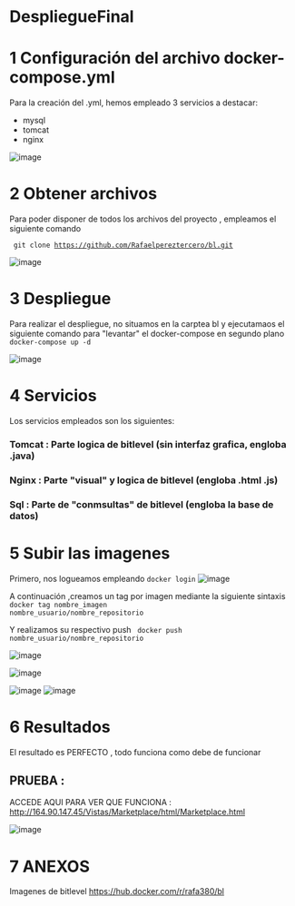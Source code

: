 # DespliegueFinal

# 1 Configuración del archivo docker-compose.yml

Para la creación del .yml, hemos empleado 3 servicios a destacar:
 - mysql
 - tomcat
 - nginx
 
![image](https://user-images.githubusercontent.com/91564342/173458941-2480affd-d234-44a6-96d4-6be7eb03ee5b.png)

# 2 Obtener archivos

Para poder disponer de todos los archivos del proyecto , empleamos el siguiente comando

<code> git clone https://github.com/Rafaelpereztercero/bl.git </code>
  
  ![image](https://user-images.githubusercontent.com/91564342/173459193-02ee1fa0-cf65-4426-b044-a67e7832919b.png)

  # 3 Despliegue
  
  Para realizar el despliegue, no situamos en la carptea bl y ejecutamaos el siguiente comando para "levantar" el docker-compose  en segundo plano
  <code> docker-compose up -d </code>

![image](https://user-images.githubusercontent.com/91564342/173459499-4d35452a-d06a-4220-9a1e-9cb579d13579.png)

# 4 Servicios

Los servicios empleados son los siguientes:

### Tomcat : Parte logica de bitlevel (sin interfaz grafica, engloba .java)

### Nginx : Parte "visual"  y logica de bitlevel (engloba .html .js)

### Sql : Parte de "conmsultas"  de bitlevel (engloba la base de datos)

# 5 Subir las imagenes

Primero, nos logueamos empleando <code>docker login</code>
![image](https://user-images.githubusercontent.com/91564342/173460100-2b4ff4ea-8452-4e64-9c9b-91759ec88441.png)

A continuación ,creamos un tag por imagen mediante la siguiente sintaxis 
<code>docker tag nombre_imagen nombre_usuario/nombre_repositorio</code>

Y realizamos su respectivo push
<code> docker push nombre_usuario/nombre_repositorio </code>

![image](https://user-images.githubusercontent.com/91564342/173460404-4974e927-35d3-4934-85a9-743d28abbdca.png)

![image](https://user-images.githubusercontent.com/91564342/173460358-00a942bf-b8e5-4d74-949e-6cabd499992c.png)

![image](https://user-images.githubusercontent.com/91564342/173460005-29b038f6-c6eb-4042-9ecf-8f8b1c1de951.png)
![image](https://user-images.githubusercontent.com/91564342/173460281-e420642c-bde4-48d0-88a2-3106210e11d3.png)

# 6 Resultados
El resultado es PERFECTO , todo funciona como debe de funcionar

## PRUEBA : 
ACCEDE AQUI PARA VER QUE FUNCIONA : http://164.90.147.45/Vistas/Marketplace/html/Marketplace.html


![image](https://user-images.githubusercontent.com/91564342/173460876-d589554f-5005-46a5-8b0c-e394b2f9ca52.png)

# 7 ANEXOS

Imagenes de bitlevel https://hub.docker.com/r/rafa380/bl

